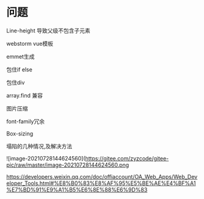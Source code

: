 # 问题

Line-height 导致父级不包含子元素

webstorm vue模板

emmet生成

包住if else

包住div

array.find 兼容

图片压缩

font-family冗余

Box-sizing

塌陷的几种情况,及解决方法

![image-20210728144624560](https://gitee.com/zyzcode/gitee-pic/raw/master/image-20210728144624560.png

https://developers.weixin.qq.com/doc/offiaccount/OA_Web_Apps/Web_Developer_Tools.html#%E8%B0%83%E8%AF%95%E5%BE%AE%E4%BF%A1%E7%BD%91%E9%A1%B5%E6%8E%88%E6%9D%83



